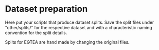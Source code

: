 # Dataset preparation 
Here put your scripts that produce dataset splits. 
Save the split files under "other/splits/" for the respective dataset and with a characteristic naming convention for the split details.

Splits for EGTEA are hand made by changing the original files.